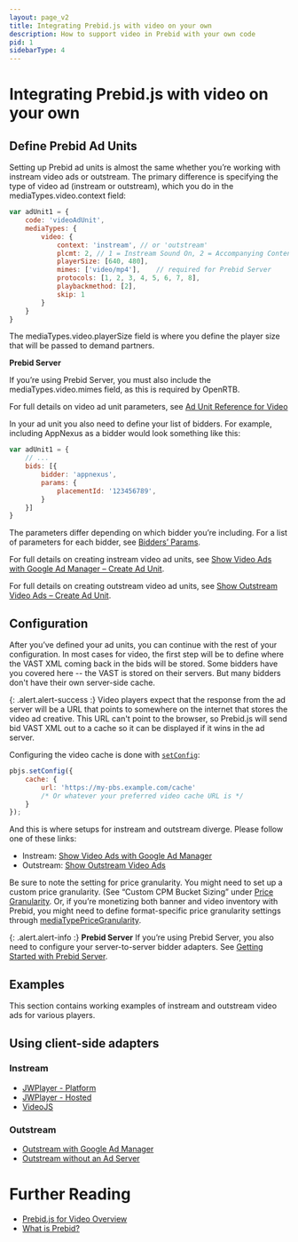```yaml
---
layout: page_v2
title: Integrating Prebid.js with video on your own 
description: How to support video in Prebid with your own code
pid: 1
sidebarType: 4
---
```


# Integrating Prebid.js with video on your own

## Define Prebid Ad Units

Setting up Prebid ad units is almost the same whether you’re working with instream video ads or outstream. The primary difference is specifying the type of video ad (instream or outstream), which you do in the mediaTypes.video.context field:

```javascript
var adUnit1 = {
    code: 'videoAdUnit',
    mediaTypes: {
        video: {
            context: 'instream', // or 'outstream'
            plcmt: 2, // 1 = Instream Sound On, 2 = Accompanying Content, 3 = Interstitial 4 = No Content/Standalone
            playerSize: [640, 480],
            mimes: ['video/mp4'],    // required for Prebid Server
            protocols: [1, 2, 3, 4, 5, 6, 7, 8],
            playbackmethod: [2],
            skip: 1
        }
    }
}
```

The mediaTypes.video.playerSize field is where you define the player size that will be passed to demand partners.

<div class="alert alert-info">
  <strong>Prebid Server</strong>
  <p>If you’re using Prebid Server, you must also include the mediaTypes.video.mimes field, as this is required by OpenRTB.</p>
</div>

For full details on video ad unit parameters, see [Ad Unit Reference for Video]({{site.baseurl}}/dev-docs/adunit-reference.html#adunitmediatypesvideo)

In your ad unit you also need to define your list of bidders. For example, including AppNexus as a bidder would look something like this:

```javascript
var adUnit1 = {
    // ...
    bids: [{
        bidder: 'appnexus',
        params: {
            placementId: '123456789',
        }
    }]
}
```

The parameters differ depending on which bidder you’re including. For a list of parameters for each bidder, see [Bidders’ Params]({{site.github.url}}/dev-docs/bidders.html).

For full details on creating instream video ad units, see [Show Video Ads with Google Ad Manager – Create Ad Unit]({{site.github.url}}/dev-docs/show-video-with-a-dfp-video-tag.html#create-a-video-ad-unit).

For full details on creating outstream video ad units, see [Show Outstream Video Ads – Create Ad Unit]({{site.github.url}}/dev-docs/show-outstream-video-ads.html#step-1-set-up-ad-units-with-the-video-media-type-and-outstream-context).

## Configuration

After you’ve defined your ad units, you can continue with the rest of your configuration. In
most cases for video, the first step will be to define where the VAST XML coming back in the bids
will be stored. Some bidders have you covered here -- the VAST is stored on their servers. But
many bidders don't have their own server-side cache.

{: .alert.alert-success :}
Video players expect that the response from the ad server will be a URL that points to somewhere
on the internet that stores the video ad creative. This URL can't point to the browser,
so Prebid.js will send bid VAST XML out to a cache so it can be displayed if it wins in the ad server.

Configuring the video cache is done with [`setConfig`](/dev-docs/publisher-api-reference/setConfig.html#setConfig-vast-cache):

```javascript
pbjs.setConfig({
    cache: {
        url: 'https://my-pbs.example.com/cache'
        /* Or whatever your preferred video cache URL is */
    }
});
```

And this is where setups for instream and outstream diverge. Please follow one of these links:

- Instream: [Show Video Ads with Google Ad Manager]({{site.github.url}}/dev-docs/show-video-with-a-dfp-video-tag.html)
- Outstream: [Show Outstream Video Ads]({{site.github.url}}/dev-docs/show-outstream-video-ads.html)

Be sure to note the setting for price granularity.  You might need to set up a custom price granularity. (See “Custom CPM Bucket Sizing” under [Price Granularity](/dev-docs/publisher-api-reference/setConfig.html#setConfig-Price-Granularity). Or, if you’re monetizing both banner and video inventory with Prebid, you might need to define format-specific price granularity settings through  [mediaTypePriceGranularity](/dev-docs/publisher-api-reference/setConfig.html#setConfig-MediaType-Price-Granularity).

{: .alert.alert-info :}
**Prebid Server**  If you’re using Prebid Server, you also need to configure your server-to-server bidder adapters. See [Getting Started with Prebid Server](/prebid-server/overview/prebid-server-overview.html).

## Examples

This section contains working examples of instream and outstream video ads for various players.

## Using client-side adapters

### Instream

- [JWPlayer - Platform]({{site.github.url}}/examples/video/instream/jwplayer/pb-ve-jwplayer-platform.html)
- [JWPlayer - Hosted]({{site.github.url}}/examples/video/instream/jwplayer/pb-ve-jwplayer-hosted.html)
- [VideoJS]({{site.github.url}}/examples/video/instream/videojs/pb-ve-videojs.html)

### Outstream

- [Outstream with Google Ad Manager]({{site.github.url}}/examples/video/outstream/pb-ve-outstream-dfp.html)
- [Outstream without an Ad Server]({{site.github.url}}/examples/video/outstream/pb-ve-outstream-no-server.html)

# Further Reading

- [Prebid.js for Video Overview]({{site.github.url}}/prebid-video/video-overview.html)
- [What is Prebid?]({{site.github.url}}/overview/intro.html)
